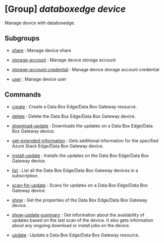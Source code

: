# [Group] _databoxedge device_

Manage device with databoxedge.

## Subgroups

- [share](/Commands/databoxedge/device/share/readme.md)
: Manage device share

- [storage-account](/Commands/databoxedge/device/storage-account/readme.md)
: Manage device storage account

- [storage-account-credential](/Commands/databoxedge/device/storage-account-credential/readme.md)
: Manage device storage account credential

- [user](/Commands/databoxedge/device/user/readme.md)
: Manage device user

## Commands

- [create](/Commands/databoxedge/device/_create.md)
: Create a Data Box Edge/Data Box Gateway resource.

- [delete](/Commands/databoxedge/device/_delete.md)
: Delete the Data Box Edge/Data Box Gateway device.

- [download-update](/Commands/databoxedge/device/_download-update.md)
: Downloads the updates on a Data Box Edge/Data Box Gateway device.

- [get-extended-information](/Commands/databoxedge/device/_get-extended-information.md)
: Gets additional information for the specified Azure Stack Edge/Data Box Gateway device.

- [install-update](/Commands/databoxedge/device/_install-update.md)
: Installs the updates on the Data Box Edge/Data Box Gateway device.

- [list](/Commands/databoxedge/device/_list.md)
: List all the Data Box Edge/Data Box Gateway devices in a subscription.

- [scan-for-update](/Commands/databoxedge/device/_scan-for-update.md)
: Scans for updates on a Data Box Edge/Data Box Gateway device.

- [show](/Commands/databoxedge/device/_show.md)
: Get the properties of the Data Box Edge/Data Box Gateway device.

- [show-update-summary](/Commands/databoxedge/device/_show-update-summary.md)
: Get information about the availability of updates based on the last scan of the device. It also gets information about any ongoing download or install jobs on the device.

- [update](/Commands/databoxedge/device/_update.md)
: Update a Data Box Edge/Data Box Gateway resource.
